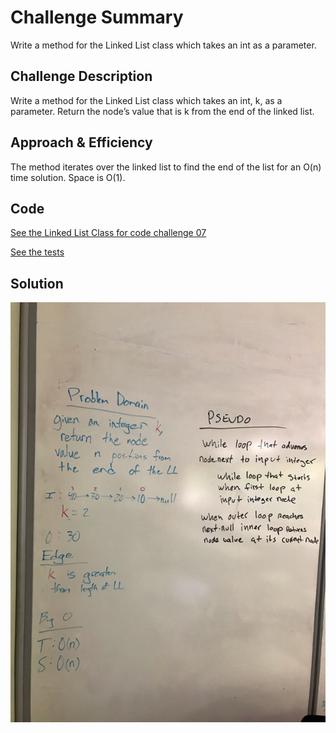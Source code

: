 # Challenge Summary
Write a method for the Linked List class which takes an int as a parameter.

## Challenge Description
Write a method for the Linked List class which takes an int, k, as a parameter. Return the node’s value that is k from the end of the linked list.

## Approach & Efficiency
The method iterates over the linked list to find the end of the list for an O(n) time solution. Space is O(1).

## Code
[See the Linked List Class for code challenge 07](src/main/java/data/structures/linkedlist/Linkedlist.java)

[See the tests](src/test/java/data/structures/linkedlist/LinkedlistTest.java)

## Solution
![Screenshot](../assets/kthFromEnd.png)